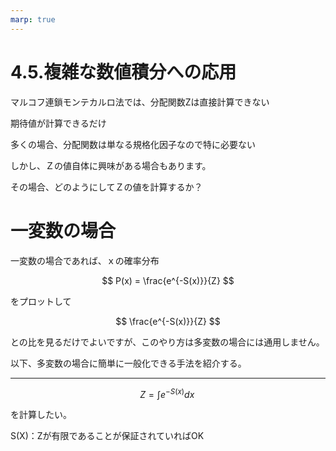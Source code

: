 ```yaml
---
marp: true
---
```

<!--
headingDivider: 1
-->

# 4.5.複雑な数値積分への応用

マルコフ連鎖モンテカルロ法では、分配関数Zは直接計算できない

期待値が計算できるだけ

多くの場合、分配関数は単なる規格化因子なので特に必要ない

しかし、Ｚの値自体に興味がある場合もあります。

その場合、どのようにしてＺの値を計算するか？


# 一変数の場合

一変数の場合であれば、ｘの確率分布

$$
P(x) = \frac{e^{-S(x)}}{Z}
$$

をプロットして

$$
\frac{e^{-S(x)}}{Z}
$$

との比を見るだけでよいですが、このやり方は多変数の場合には通用しません。

以下、多変数の場合に簡単に一般化できる手法を紹介する。

---

$$
Z = \int e^{-S(x)} dx \, 
$$

を計算したい。

S(X)：Zが有限であることが保証されていればOK


